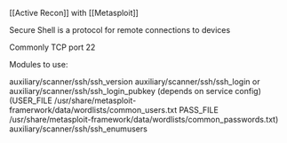 
[[Active Recon]] with [[Metasploit]]

Secure Shell is a protocol for remote connections to devices

Commonly  TCP port 22

Modules to use:

auxiliary/scanner/ssh/ssh_version
auxiliary/scanner/ssh/ssh_login or auxiliary/scanner/ssh/ssh_login_pubkey
(depends on service config)
(USER_FILE /usr/share/metasploit-framerwork/data/wordlists/common_users.txt
PASS_FILE /usr/share/metasploit-framework/data/wordlists/common_passwords.txt)
auxiliary/scanner/ssh/ssh_enumusers

